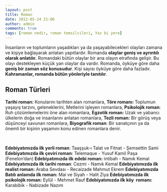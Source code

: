 ```yaml
---
layout: post
title: Roman
date: 2012-05-24 21:06
author: admin
comments: true
tags: [roman nedir, roman temsilcileri, Yaz bi yere]
---
```

İnsanların ve toplumların yaşadıkları ya da yaşayabilecekleri olayları zamana ve kişiye bağlayarak anlatan yapıtlardır. Romanda <strong>olaylar geniş ve ayrıntılı olarak anlatılır.</strong> Romandaki bütün olaylar bir ana olayın etrafında gelişir. Bu olayı destekleyen küçük yan olaylar da vardır. Romanda, öyküye göre daha<strong> geniş bir zaman söz konusudur</strong>. Kişi sayısı öyküye göre daha fazladır. <strong>Kahramanlar, romanda bütün yönleriyle tanıtılır</strong>.
<h2><strong>Roman Türleri</strong></h2>
<strong>Tarihi roman:</strong> Konularını tarihten alan romanlara,
<strong>Töre romanı:</strong> Toplumun yaşayış tarzını, geleneklerini, Metlerini işleyen romanlara,
<strong>Psikolojik roman</strong>: Ruh çözümlemelerini öne alan romanlara,
<strong>Egzotik roman:</strong> Uzak ve yabancı ülkelerin doğa ve insanlarını anlatan romanlara,
<strong>Tezli roman:</strong> Bir görüş veya düşünceyi savunan romanlara,
<strong>Biyografik roman</strong>: Bir sanatçının ya da önemli bir kişinin yaşamını konu edinen romanlara denir.

&nbsp;

<strong>Edebiyatımızda ilk yerli roman</strong>: Taaşşuk-ı Talat ve Fitnat - Şemsettin Sami
<strong>Edebiyatımızda ilk çeviri roman</strong>: Telemaque - Yusuf Kamil Paşa (Fenelon’dan)
<strong>Edebiyatımızda ilk edebi roman:</strong> intibah - Namık Kemal
<strong>Edebiyatımızda ilk tarihi roman</strong>: Cezmi - Namık Kemal
<strong>Edebiyatımızda ilk realist roman:</strong> Araba Sevdası - Recaizade Mahmut Ekrem
<strong>Edebiyatımızda Batılı anlamda ilk roman:</strong> Mai ve Siyah - Halit Ziya
<strong>Edebiyatımızda ilk psikolojik roman:</strong> Eylül - Mehmet Rauf
<strong>Edebiyatımızda ilk köy  romanı:</strong> Karabibik - Nabizade Nazım
